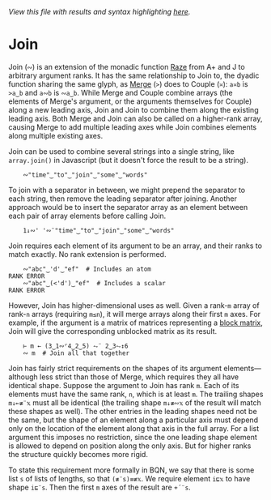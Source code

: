 *View this file with results and syntax highlighting [here](https://mlochbaum.github.io/BQN/doc/join.html).*

# Join

Join (`∾`) is an extension of the monadic function [Raze](https://aplwiki.com/wiki/Raze) from A+ and J to arbitrary argument ranks. It has the same relationship to Join to, the dyadic function sharing the same glyph, as [Merge](couple.md) (`>`) does to Couple (`≍`): `a≍b` is `>a‿b` and `a∾b` is `∾a‿b`. While Merge and Couple combine arrays (the elements of Merge's argument, or the arguments themselves for Couple) along a new leading axis, Join and Join to combine them along the existing leading axis. Both Merge and Join can also be called on a higher-rank array, causing Merge to add multiple leading axes while Join combines elements along multiple existing axes.

Join can be used to combine several strings into a single string, like `array.join()` in Javascript (but it doesn't force the result to be a string).

        ∾"time"‿"to"‿"join"‿"some"‿"words"

To join with a separator in between, we might prepend the separator to each string, then remove the leading separator after joining. Another approach would be to insert the separator array as an element between each pair of array elements before calling Join.

        1↓∾' '∾¨"time"‿"to"‿"join"‿"some"‿"words"

Join requires each element of its argument to be an array, and their ranks to match exactly. No rank extension is performed.

        ∾"abc"‿'d'‿"ef"  # Includes an atom
    RANK ERROR
        ∾"abc"‿(<'d')‿"ef"  # Includes a scalar
    RANK ERROR

However, Join has higher-dimensional uses as well. Given a rank-`m` array of rank-`n` arrays (requiring `m≤n`), it will merge arrays along their first `m` axes. For example, if the argument is a matrix of matrices representing a [block matrix](https://en.wikipedia.org/wiki/Block_matrix), Join will give the corresponding unblocked matrix as its result.

        ⊢ m ← (3‿1∾⌜4‿2‿5) ⥊¨ 2‿3⥊↕6
        ∾ m  # Join all that together

Join has fairly strict requirements on the shapes of its argument elements—although less strict than those of Merge, which requires they all have identical shape. Suppose the argument to Join has rank `m`. Each of its elements must have the same rank, `n`, which is at least `m`. The trailing shapes `m↓⟜≢¨𝕩` must all be identical (the trailing shape `m↓≢∾𝕩` of the result will match these shapes as well). The other entries in the leading shapes need not be the same, but the shape of an element along a particular axis must depend only on the location of the element along that axis in the full array. For a list argument this imposes no restriction, since the one leading shape element is allowed to depend on position along the only axis. But for higher ranks the structure quickly becomes more rigid.

To state this requirement more formally in BQN, we say that there is some list `s` of lists of lengths, so that `(≢¨s)≡≢𝕩`. We require element `i⊑𝕩` to have shape `i⊑¨s`. Then the first `m` axes of the result are `+´¨s`.
